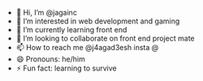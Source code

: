 - 👋 Hi, I’m @jagainc
- 👀 I’m interested in web development and gaming
- 🌱 I’m currently learning front end
- 💞️ I’m looking to collaborate on front end project mate
- 📫 How to reach me @j4agad3esh insta @
- 😄 Pronouns: he/him
- ⚡ Fun fact: learning to survive

<!---
jagainc/jagainc is a ✨ special ✨ repository because its `README.md` (this file) appears on your GitHub profile.
You can click the Preview link to take a look at your changes.
--->
